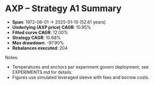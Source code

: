 # AXP – Strategy A1 Summary

- **Span**: 1972-06-01 → 2025-01-10 (52.61 years)
- **Underlying (AXP price) CAGR**: 10.95%
- **Fitted curve CAGR**: 12.00%
- **Strategy CAGR**: 10.68%
- **Max drawdown**: -97.90%
- **Rebalances executed**: 204

Notes:

- Temperatures and anchors per experiment govern deployment; see EXPERIMENTS.md for details.
- Figures use simulated leveraged sleeve with fees and borrow costs.
